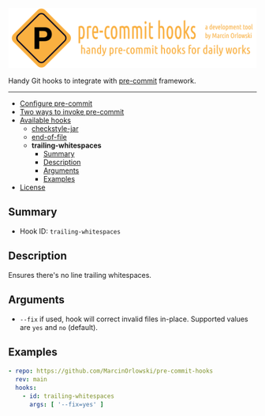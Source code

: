 ![pre-commit-hooks logo](../artwork/logo.png)

Handy Git hooks to integrate with [pre-commit](http://pre-commit.com/) framework.

---

<!--TOC-->

- [Configure pre-commit](#configure-pre-commit)
- [Two ways to invoke pre-commit](#two-ways-to-invoke-pre-commit)
- [Available hooks](#available-hooks)
  - [checkstyle-jar](#checkstyle-jar)
  - [end-of-file](#end-of-file)
  - **trailing-whitespaces**
    * [Summary](#summary)
    * [Description](#description)
    * [Arguments](#arguments)
    * [Examples](#examples)
- [License](#license)

<!--TOC-->

## Summary ##

* Hook ID: `trailing-whitespaces`

## Description ##

Ensures there's no line trailing whitespaces.

## Arguments ##

* `--fix` if used, hook will correct invalid files in-place. Supported values are `yes` and `no` (default).

## Examples ##

```yaml
- repo: https://github.com/MarcinOrlowski/pre-commit-hooks
  rev: main
  hooks:
    - id: trailing-whitespaces
      args: [ '--fix=yes' ]
```
